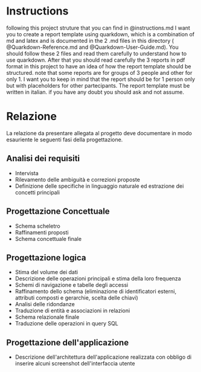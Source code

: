 # Instructions
following this project struture that you can find in @instructions.md I want you to create a report template using quarkdown, which is a combination of md and latex and is documented in the 2 .md files in this directory ( @Quarkdown-Reference.md and @Quarkdown-User-Guide.md). You should follow these 2 files and read them carefully to understand how to use quarkdown. After that you should read carefully the 3 reports in pdf format in this project to have an idea of how the report template should be structured. note that some reports are for groups of 3 people and other for only 1. I want you to keep in mind that the report should be for 1 person only but with placeholders for other partecipants. The report template must be written in italian. if you have any doubt you should ask and not assume.


# Relazione
La relazione da presentare allegata al progetto deve documentare in modo esauriente le seguenti fasi della progettazione.

## Analisi dei requisiti
- Intervista
- Rilevamento delle ambiguità e correzioni proposte
- Definizione delle specifiche in linguaggio naturale ed estrazione dei concetti principali
## Progettazione Concettuale
- Schema scheletro
- Raffinamenti proposti
- Schema concettuale finale
## Progettazione logica
- Stima del volume dei dati
- Descrizione delle operazioni principali e stima della loro frequenza
- Schemi di navigazione e tabelle degli accessi
- Raffinamento dello schema (eliminazione di identificatori esterni, attributi composti e gerarchie, scelta delle chiavi)
- Analisi delle ridondanze
- Traduzione di entità e associazioni in relazioni
- Schema relazionale finale
- Traduzione delle operazioni in query SQL
## Progettazione dell'applicazione
- Descrizione dell'architettura dell'applicazione realizzata con obbligo di inserire alcuni screenshot dell'interfaccia utente
